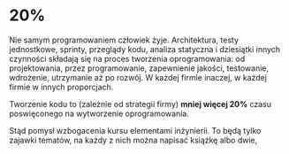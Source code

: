 # 20%

Nie samym programowaniem człowiek żyje. Architektura, testy jednostkowe, sprinty, przeglądy kodu, analiza statyczna i dziesiątki innych czynności składają się na proces tworzenia oprogramowania: od projektowania, przez programowanie, zapewnienie jakości, testowanie, wdrożenie, utrzymanie aż po rozwój. W każdej firmie inaczej, w każdej firmie w innych proporcjach.

Tworzenie kodu to (zależnie od strategii firmy) **mniej więcej 20%** czasu poswięconego na wytworzenie oprogramowania.

Stąd pomysł wzbogacenia kursu elementami inżynierii. To będą tylko zajawki tematów, na każdy z nich można napisać książkę albo dwie, 